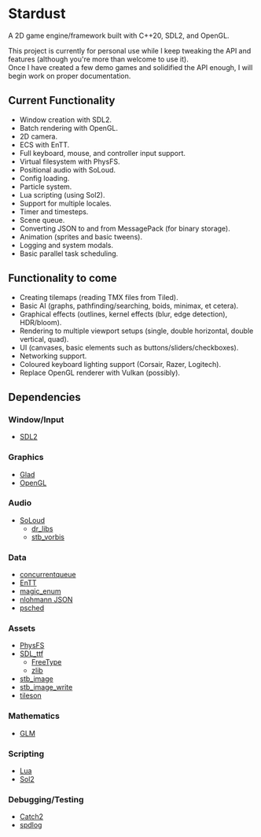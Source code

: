 # Stardust
A 2D game engine/framework built with C++20, SDL2, and OpenGL.

This project is currently for personal use while I keep tweaking the API and features (although you're more than welcome to use it).  
Once I have created a few demo games and solidified the API enough, I will begin work on proper documentation.  

## Current Functionality
* Window creation with SDL2.
* Batch rendering with OpenGL.
* 2D camera.
* ECS with EnTT.
* Full keyboard, mouse, and controller input support.
* Virtual filesystem with PhysFS.
* Positional audio with SoLoud.
* Config loading.
* Particle system.
* Lua scripting (using Sol2).
* Support for multiple locales.
* Timer and timesteps.
* Scene queue.
* Converting JSON to and from MessagePack (for binary storage).
* Animation (sprites and basic tweens).
* Logging and system modals.
* Basic parallel task scheduling.

## Functionality to come
* Creating tilemaps (reading TMX files from Tiled).
* Basic AI (graphs, pathfinding/searching, boids, minimax, et cetera).
* Graphical effects (outlines, kernel effects (blur, edge detection), HDR/bloom).
* Rendering to multiple viewport setups (single, double horizontal, double vertical, quad).
* UI (canvases, basic elements such as buttons/sliders/checkboxes).
* Networking support.
* Coloured keyboard lighting support (Corsair, Razer, Logitech).
* Replace OpenGL renderer with Vulkan (possibly).

## Dependencies
### Window/Input
* [SDL2](https://www.libsdl.org/)

### Graphics
* [Glad](https://glad.dav1d.de/)
* [OpenGL](https://www.opengl.org/)

### Audio
* [SoLoud](https://sol.gfxile.net/soloud/)
	* [dr_libs](https://github.com/mackron/dr_libs)
	* [stb_vorbis](https://github.com/nothings/stb/blob/master/stb_vorbis.c)

### Data
* [concurrentqueue](https://github.com/cameron314/concurrentqueue)
* [EnTT](https://github.com/skypjack/entt)
* [magic_enum](https://github.com/Neargye/magic_enum)
* [nlohmann JSON](https://github.com/nlohmann/json)
* [psched](https://github.com/p-ranav/psched)

### Assets
* [PhysFS](https://icculus.org/physfs/)
* [SDL_ttf](https://www.libsdl.org/projects/SDL_ttf/)
	* [FreeType](https://www.freetype.org/)
	* [zlib](https://zlib.net/)
* [stb_image](https://github.com/nothings/stb/blob/master/stb_image.h)
* [stb_image_write](https://github.com/nothings/stb/blob/master/stb_image_write.h)
* [tileson](https://github.com/SSBMTonberry/tileson)

### Mathematics
* [GLM](https://github.com/g-truc/glm)

### Scripting
* [Lua](http://www.lua.org/)
* [Sol2](https://github.com/ThePhD/sol2)

### Debugging/Testing
* [Catch2](https://github.com/catchorg/Catch2)
* [spdlog](https://github.com/gabime/spdlog)
